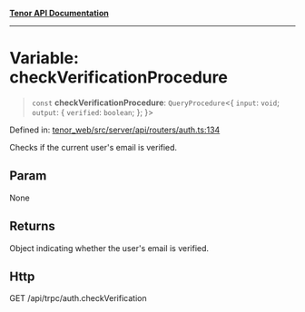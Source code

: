 [**Tenor API Documentation**](../../README.md)

***

# Variable: checkVerificationProcedure

> `const` **checkVerificationProcedure**: `QueryProcedure`\<\{ `input`: `void`; `output`: \{ `verified`: `boolean`; \}; \}\>

Defined in: [tenor\_web/src/server/api/routers/auth.ts:134](https://github.com/Apantli/Tenor/blob/b33873959b5093fc3e3d66ac4f230a78a6395bbd/tenor_web/src/server/api/routers/auth.ts#L134)

Checks if the current user's email is verified.

## Param

None

## Returns

Object indicating whether the user's email is verified.

## Http

GET /api/trpc/auth.checkVerification
